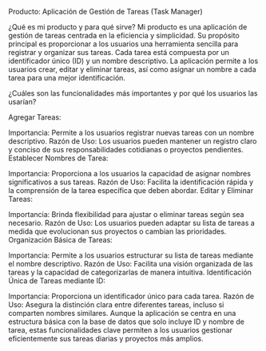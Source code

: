 Producto: Aplicación de Gestión de Tareas (Task Manager)

¿Qué es mi producto y para qué sirve?
Mi producto es una aplicación de gestión de tareas centrada en la eficiencia y simplicidad. Su propósito principal es proporcionar a los usuarios una herramienta sencilla para registrar y organizar sus tareas. Cada tarea está compuesta por un identificador único (ID) y un nombre descriptivo. La aplicación permite a los usuarios crear, editar y eliminar tareas, así como asignar un nombre a cada tarea para una mejor identificación.

¿Cuáles son las funcionalidades más importantes y por qué los usuarios las usarían?

Agregar Tareas:

Importancia: Permite a los usuarios registrar nuevas tareas con un nombre descriptivo.
Razón de Uso: Los usuarios pueden mantener un registro claro y conciso de sus responsabilidades cotidianas o proyectos pendientes.
Establecer Nombres de Tarea:

Importancia: Proporciona a los usuarios la capacidad de asignar nombres significativos a sus tareas.
Razón de Uso: Facilita la identificación rápida y la comprensión de la tarea específica que deben abordar.
Editar y Eliminar Tareas:

Importancia: Brinda flexibilidad para ajustar o eliminar tareas según sea necesario.
Razón de Uso: Los usuarios pueden adaptar su lista de tareas a medida que evolucionan sus proyectos o cambian las prioridades.
Organización Básica de Tareas:

Importancia: Permite a los usuarios estructurar su lista de tareas mediante el nombre descriptivo.
Razón de Uso: Facilita una visión organizada de las tareas y la capacidad de categorizarlas de manera intuitiva.
Identificación Única de Tareas mediante ID:

Importancia: Proporciona un identificador único para cada tarea.
Razón de Uso: Asegura la distinción clara entre diferentes tareas, incluso si comparten nombres similares.
Aunque la aplicación se centra en una estructura básica con la base de datos que solo incluye ID y nombre de tarea, estas funcionalidades clave permiten a los usuarios gestionar eficientemente sus tareas diarias y proyectos más amplios.